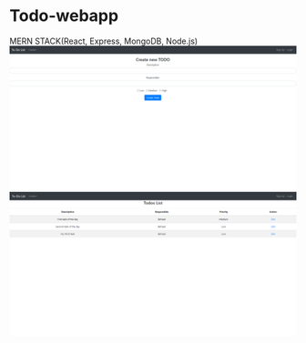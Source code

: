 # Todo-webapp
MERN STACK(React, Express, MongoDB, Node.js)
<img src="./TODO.PNG" />
<img src="./Main.PNG" />
